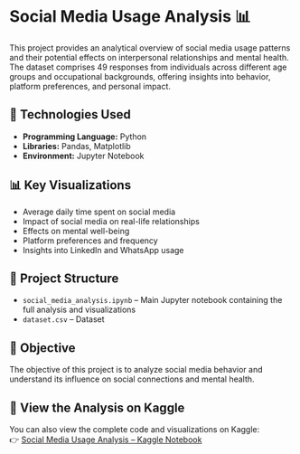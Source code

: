 # Social Media Usage Analysis 📊

This project provides an analytical overview of social media usage patterns and their potential effects on interpersonal relationships and mental health. The dataset comprises 49 responses from individuals across different age groups and occupational backgrounds, offering insights into behavior, platform preferences, and personal impact.

## 🔧 Technologies Used
- **Programming Language:** Python  
- **Libraries:** Pandas, Matplotlib  
- **Environment:** Jupyter Notebook

## 📊 Key Visualizations
- Average daily time spent on social media  
- Impact of social media on real-life relationships  
- Effects on mental well-being  
- Platform preferences and frequency  
- Insights into LinkedIn and WhatsApp usage  

## 📁 Project Structure
- `social_media_analysis.ipynb` – Main Jupyter notebook containing the full analysis and visualizations  
- `dataset.csv` – Dataset

## 📌 Objective
The objective of this project is to analyze social media behavior and understand its influence on social connections and mental health.

## 🔗 View the Analysis on Kaggle
You can also view the complete code and visualizations on Kaggle:  
👉 [Social Media Usage Analysis – Kaggle Notebook](https://www.kaggle.com/code/arshadrahmanziban/social-media-dataset)

